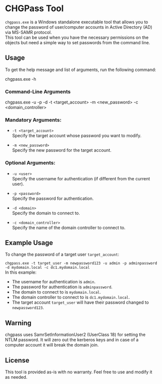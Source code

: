 # CHGPass Tool

`chgpass.exe` is a Windows standalone executable tool that allows you to change the password of user/computer accounts in Active Directory (AD)  via MS-SAMR protocol. <br>
This tool can be used when you have the necessary permissions on the objects but need a simple way to set passwords from the command line.

## Usage

To get the help message and list of arguments, run the following command:

chgpass.exe -h


### Command-Line Arguments

chgpass.exe -u <user> -p <password> -d <domain> -t <target_account> -m <new_password> -c <domain_controller>
### Mandatory Arguments:

- `-t <target_account>`  
  Specify the target account whose password you want to modify.

- `-m <new_password>`  
  Specify the new password for the target account.

### Optional Arguments:

- `-u <user>`  
  Specify the username for authentication (if different from the current user).

- `-p <password>`  
  Specify the password for authentication.

- `-d <domain>`  
  Specify the domain to connect to.

- `-c <domain_controller>`  
  Specify the name of the domain controller to connect to.

## Example Usage

To change the password of a target user `target_account`:

`chgpass.exe -t target_user -m newpassword123 -u admin -p adminpassword -d mydomain.local -c dc1.mydomain.local`
<br>
In this example:
- The username for authentication is `admin`.
- The password for authentication is `adminpassword`.
- The domain to connect to is `mydomain.local`.
- The domain controller to connect to is `dc1.mydomain.local`.
- The target account `target_user` will have their password changed to `newpassword123`.
## Warning
chgpass uses SamrSetInformationUser2 (UserClass 18) for setting the NTLM password. It will zero out the kerberos keys and in case of a computer account it will break the domain join.
## License

This tool is provided as-is with no warranty. Feel free to use and modify it as needed.
